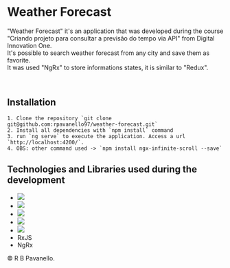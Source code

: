 # Weather Forecast

"Weather Forecast" it's an application that was developed during the course "Criando projeto para consultar a previsão do tempo via API" from Digital Innovation One. <br>
It's possible to search weather forecast from any city and save them as favorite. <br>
It was used "NgRx" to store informations states, it is similar to "Redux".<br>

<br>

## Installation

    1. Clone the repository `git clone git@github.com:rpavanello97/weather-forecast.git`
    2. Install all dependencies with `npm install` command
    3. run `ng serve` to execute the application. Access a url `http://localhost:4200/`.
    4. OBS: other command used -> `npm install ngx-infinite-scroll --save`


## Technologies  and Libraries used during the development

- <img src="https://img.shields.io/badge/Angular-DD0031?style=for-the-badge&logo=angular&logoColor=white" />    
- <img src="https://img.shields.io/badge/TypeScript-007ACC?style=for-the-badge&logo=typescript&logoColor=white" />     
- <img src="https://img.shields.io/badge/HTML5-E34F26?style=for-the-badge&logo=html5&logoColor=white" />
- <img src="https://img.shields.io/badge/Sass-CC6699?style=for-the-badge&logo=sass&logoColor=white" />
- <img src="https://img.shields.io/badge/Bootstrap-563D7C?style=for-the-badge&logo=bootstrap&logoColor=white" />
- RxJS
- NgRx


© R B  Pavanello.